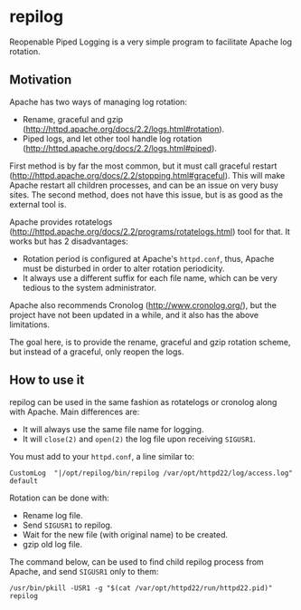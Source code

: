 repilog
=======

Reopenable Piped Logging is a very simple program to facilitate Apache log rotation.

Motivation
----------

Apache has two ways of managing log rotation:

* Rename, graceful and gzip (http://httpd.apache.org/docs/2.2/logs.html#rotation).
* Piped logs, and let other tool handle log rotation (http://httpd.apache.org/docs/2.2/logs.html#piped).

First method is by far the most common, but it must call graceful restart (http://httpd.apache.org/docs/2.2/stopping.html#graceful). This will make Apache restart all children processes, and can be an issue on very busy sites. The second method, does not have this issue, but is as good as the external tool is.

Apache provides rotatelogs (http://httpd.apache.org/docs/2.2/programs/rotatelogs.html) tool for that. It works but has 2 disadvantages:

* Rotation period is configured at Apache's `httpd.conf`, thus, Apache must be disturbed in order to alter rotation periodicity.
* It always use a different suffix for each file name, which can be very tedious to the system administrator.

Apache also recommends Cronolog (http://www.cronolog.org/), but the project have not been updated in a while, and it also has the above limitations. 

The goal here, is to provide the rename, graceful and gzip rotation scheme, but instead of a graceful, only reopen the logs.

How to use it
-------------

repilog can be used in the same fashion as rotatelogs or cronolog along with Apache. Main differences are:

* It will always use the same file name for logging.
* It will `close(2)` and `open(2)` the log file upon receiving `SIGUSR1`.

You must add to your `httpd.conf`, a line similar to:

`CustomLog  "|/opt/repilog/bin/repilog /var/opt/httpd22/log/access.log" default`

Rotation can be done with:

* Rename log file.
* Send `SIGUSR1` to repilog.
* Wait for the new file (with original name) to be created.
* gzip old log file.

The command below, can be used to find child repilog process from Apache, and send `SIGUSR1` only to them:

`/usr/bin/pkill -USR1 -g "$(cat /var/opt/httpd22/run/httpd22.pid)" repilog`

